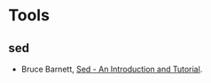 # Tools

## sed

- Bruce Barnett, [Sed - An Introduction and Tutorial](http://www.grymoire.com/Unix/Sed.html).
